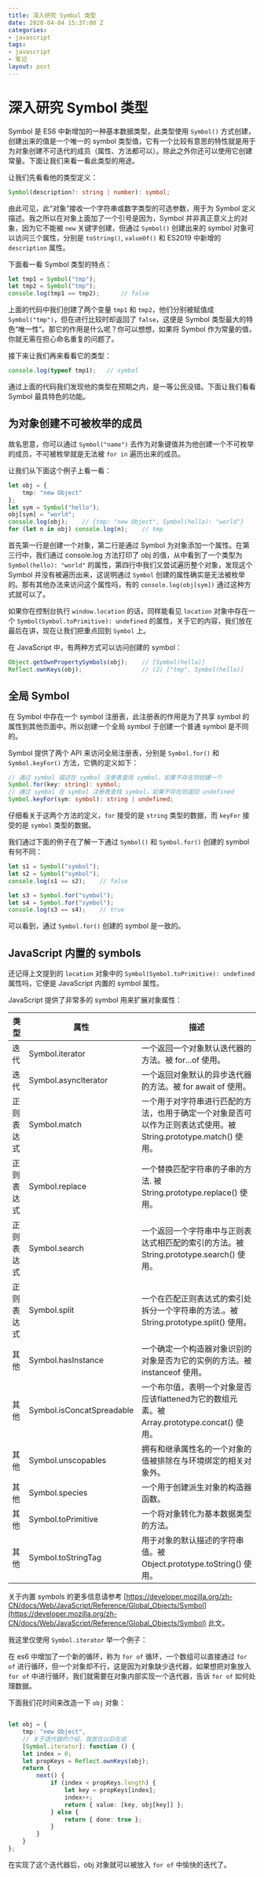 ```yaml
---
title: 深入研究 Symbol 类型
date: 2020-04-04 15:37:00 Z
categories:
- javascript
tags:
- javascript
- 笔记
layout: post
---
```


# 深入研究 Symbol 类型

Symbol 是 ES6 中新增加的一种基本数据类型，此类型使用 `Symbol()` 方式创建，创建出来的值是一个唯一的 symbol 类型值，它有一个比较有意思的特性就是用于为对象创建不可迭代的成员（属性、方法都可以）。除此之外你还可以使用它创建常量。下面让我们来看一看此类型的用途。

让我们先看看他的类型定义：

```typescript
Symbol(description?: string | number): symbol;
```

由此可见，此“对象”接收一个字符串或数字类型的可选参数，用于为 Symbol 定义描述。我之所以在对象上面加了一个引号是因为，Symbol 并非真正意义上的对象，因为它不能被 `new` 关键字创建，但通过 `Symbol()` 创建出来的 symbol 对象可以访问三个属性，分别是 `toString()`, `valueOf()` 和 ES2019 中新增的 `description` 属性。

下面看一看 Symbol 类型的特点：

```typescript
let tmp1 = Symbol("tmp");
let tmp2 = Symbol("tmp");
console.log(tmp1 == tmp2);      // false
```

上面的代码中我们创建了两个变量 `tmp1` 和 `tmp2`，他们分别被赋值成 `Symbol("tmp")`，但在进行比较时却返回了 `false`，这便是 Symbol 类型最大的特色“唯一性”。那它的作用是什么呢？你可以想想，如果将 Symbol 作为常量的值，你就无需在担心命名重复的问题了。

接下来让我们再来看看它的类型：

```typescript
console.log(typeof tmp1);   // symbol
```

通过上面的代码我们发现他的类型在预期之内，是一等公民没错。下面让我们看看 Symbol 最具特色的功能。

## 为对象创建不可被枚举的成员

故名思意，你可以通过 `Symbol("name")` 去作为对象键值并为他创建一个不可枚举的成员，不可被枚举就是无法被 `for in` 遍历出来的成员。

让我们从下面这个例子上看一看：

```typescript
let obj = {
    tmp: "new Object"
};
let sym = Symbol("hello");
obj[sym] = "world";
console.log(obj);    // {tmp: "new Object", Symbol(hello): "world"}
for (let n in obj) console.log(n);    // tmp
```

首先第一行是创建一个对象，第二行是通过 Symbol 为对象添加一个属性。在第三行中，我们通过 console.log 方法打印了 obj 的值，从中看到了一个类型为 `Symbol(hello): "world"` 的属性，第四行中我们又尝试遍历整个对象，发现这个 Symbol 并没有被遍历出来，这说明通过 `Symbol` 创建的属性确实是无法被枚举的。那有其他办法来访问这个属性吗，有的 `console.log(obj[sym])` 通过这种方式就可以了。

如果你在控制台执行 `window.location` 的话，同样能看见 `location` 对象中存在一个 `Symbol(Symbol.toPrimitive): undefined` 的属性，关于它的内容，我们放在最后在讲，现在让我们把重点回到 `Symbol` 上。

在 JavaScript 中，有两种方式可以访问创建的 symbol：

```typescript
Object.getOwnPropertySymbols(obj);    // [Symbol(hello)]
Reflect.ownKeys(obj);                 // (2) ["tmp", Symbol(hello)]
```

## 全局 Symbol

在 Symbol 中存在一个 symbol 注册表，此注册表的作用是为了共享 symbol 的属性到其他页面中。所以创建一个全局 symbol 于创建一个普通 symbol 是不同的。

Symbol 提供了两个 API 来访问全局注册表，分别是 `Symbol.for()` 和 `Symbol.keyFor()` 方法，它俩的定义如下：

```typescript
// 通过 symbol 描述在 symbol 注册表查找 symbol，如果不存在则创建一个
Symbol.for(key: string): symbol;
// 通过 symbol 在 symbol 注册表查找 symbol，如果不存在则返回 undefined
Symbol.keyFor(sym: symbol): string | undefined;
```

仔细看关于这两个方法的定义，`for` 接受的是 `string` 类型的数据，而 `keyFor` 接受的是 `symbol` 类型的数据。

我们通过下面的例子在了解一下通过 `Symbol()` 和 `Symbol.for()` 创建的 symbol 有何不同：

```typescript
let s1 = Symbol("symbol");
let s2 = Symbol("symbol");
console.log(s1 == s2);    // false

let s3 = Symbol.for("symbol");
let s4 = Symbol.for("symbol");
console.log(s3 == s4);    // true
```

可以看到，通过 `Symbol.for()` 创建的 symbol 是一致的。

## JavaScript 内置的 symbols

还记得上文提到的 `location` 对象中的 `Symbol(Symbol.toPrimitive): undefined` 属性吗，它便是 JavaScript 内置的 symbol 属性。

JavaScript 提供了非常多的 symbol 用来扩展对象属性：

类型 | 属性 | 描述
-|-|-
迭代 | Symbol.iterator | 一个返回一个对象默认迭代器的方法。被 for...of 使用。 |
迭代 | Symbol.asyncIterator | 一个返回对象默认的异步迭代器的方法。被 for await of 使用。 |
正则表达式 | Symbol.match | 一个用于对字符串进行匹配的方法，也用于确定一个对象是否可以作为正则表达式使用。被 String.prototype.match() 使用。 |
正则表达式 | Symbol.replace | 一个替换匹配字符串的子串的方法. 被 String.prototype.replace() 使用。|
正则表达式 | Symbol.search | 一个返回一个字符串中与正则表达式相匹配的索引的方法。被String.prototype.search() 使用。 |
正则表达式 | Symbol.split | 一个在匹配正则表达式的索引处拆分一个字符串的方法.。被 String.prototype.split() 使用。 |
其他 | Symbol.hasInstance | 一个确定一个构造器对象识别的对象是否为它的实例的方法。被 instanceof 使用。 |
其他 | Symbol.isConcatSpreadable | 一个布尔值，表明一个对象是否应该flattened为它的数组元素。被 Array.prototype.concat() 使用。 |
其他 | Symbol.unscopables | 拥有和继承属性名的一个对象的值被排除在与环境绑定的相关对象外。 |
其他 | Symbol.species | 一个用于创建派生对象的构造器函数。 |
其他 | Symbol.toPrimitive | 一个将对象转化为基本数据类型的方法。 |
其他 | Symbol.toStringTag | 用于对象的默认描述的字符串值。被 Object.prototype.toString() 使用。 |

关于内置 symbols 的更多信息请参考 [https://developer.mozilla.org/zh-CN/docs/Web/JavaScript/Reference/Global_Objects/Symbol](https://developer.mozilla.org/zh-CN/docs/Web/JavaScript/Reference/Global_Objects/Symbol) 此文。

我这里仅使用 `Symbol.iterator` 举一个例子：

在 es6 中增加了一个新的循环，称为 `for of` 循环，一个数组可以直接通过 `for of` 进行循环，但一个对象却不行，这是因为对象缺少迭代器，如果想把对象放入 `for of` 中进行循环，我们就需要在对象内部实现一个迭代器，告诉 `for of` 如何处理数据。

下面我们花时间来改造一下 `obj` 对象：

```typescript

let obj = {
    tmp: "new Object",
    // 关于迭代器的介绍，我放在以后在说
    [Symbol.iterator]: function () {
    let index = 0;
    let propKeys = Reflect.ownKeys(obj);
    return {
        next() {
            if (index < propKeys.length) {
                let key = propKeys[index];
                index++;
                return { value: [key, obj[key]] };
            } else {
                return { done: true };
            }
        }
    }
};
```

在实现了这个迭代器后，obj 对象就可以被放入 `for of` 中愉快的迭代了。